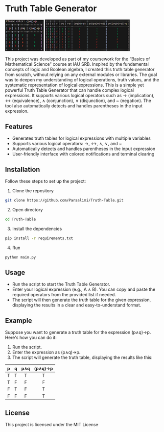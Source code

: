 # Truth Table Generator
<p float="center">
  <img src="images/pic1.png" alt="Example 1" width="25%" />
  <img src="images/pic2.png" alt="Example " width="55%" />
</p>
This project was developed as part of my coursework for the “Basics of Mathematical Science” course at IAU SRB. Inspired by the fundamental concepts of logic and Boolean algebra, I created this truth table generator from scratch, without relying on any external modules or libraries. The goal was to deepen my understanding of logical operations, truth values, and the systematic representation of logical expressions.
This is a simple yet powerful Truth Table Generator that can handle complex logical expressions. It supports various logical operators such as → (implication), ↔ (equivalence), ∧ (conjunction), ∨ (disjunction), and ~ (negation). The tool also automatically detects and handles parentheses in the input expression.

## Features
+ Generates truth tables for logical expressions with multiple variables
+ Supports various logical operators: →, ↔, ∧, ∨, and ~
+ Automatically detects and handles parentheses in the input expression
+ User-friendly interface with colored notifications and terminal clearing

## Installation
Follow these steps to set up the project:

1. Clone the repository
```bash
git clone https://github.com/Parsalimi/Truth-Table.git
```
2. Open directory
```bash
cd Truth-Table
```
3. Install the dependencies
```bash
pip install -r requirements.txt
```
4. Run 
```bash
python main.py
```

## Usage
+ Run the script to start the Truth Table Generator.
+ Enter your logical expression (e.g., A ∧ B). You can copy and paste the required operators from the provided list if needed.
+ The script will then generate the truth table for the given expression, displaying the results in a clear and easy-to-understand format.

## Example
Suppose you want to generate a truth table for the expression (p∧q)→p. Here's how you can do it:

1. Run the script.
2. Enter the expression as (p∧q)→p.
3. The script will generate the truth table, displaying the results like this:

| p | q | p∧q | (p∧q)→p |
| :-: | :-: | :-: | :-: |
| T | T | T | T |
| T | F | F | F |
| F | T | F | T |
| F | F | F | T |

## License
This project is licensed under the MIT License
